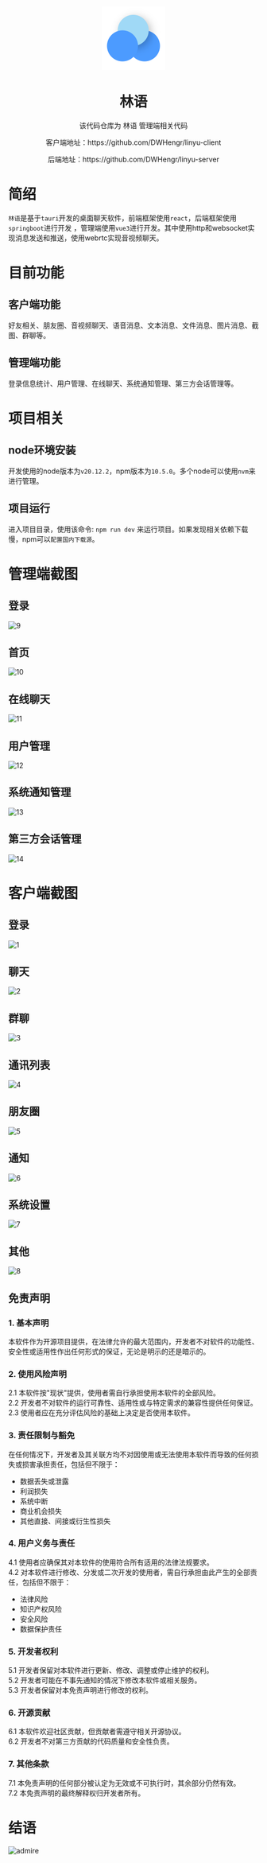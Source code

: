<p align="center">
  <img width="128px" src=".github/logo.png" />
</p>
<h1 align="center">林语</h1>
<p align="center">该代码仓库为 林语 管理端相关代码</p>
<p align="center">客户端地址：https://github.com/DWHengr/linyu-client</p>
<p align="center">后端地址：https://github.com/DWHengr/linyu-server</p>

# 简绍

`林语`是基于`tauri`开发的桌面聊天软件，前端框架使用`react`，后端框架使用`springboot`进行开发
，管理端使用`vue3`进行开发。其中使用http和websocket实现消息发送和推送，使用webrtc实现音视频聊天。

# 目前功能

## 客户端功能

好友相关、朋友圈、音视频聊天、语音消息、文本消息、文件消息、图片消息、截图、群聊等。

## 管理端功能

登录信息统计、用户管理、在线聊天、系统通知管理、第三方会话管理等。

# 项目相关

## node环境安装

开发使用的node版本为`v20.12.2`，npm版本为`10.5.0`。多个node可以使用`nvm`来进行管理。

## 项目运行

进入项目目录，使用该命令: `npm run dev` 来运行项目。如果发现相关依赖下载慢，npm可以`配置国内下载源`。

# 管理端截图

## 登录

![9](https://github.com/user-attachments/assets/2fead35c-1176-4031-8c5d-d94d42af7bdb)

## 首页

![10](https://github.com/user-attachments/assets/cbca1555-53a0-4107-90ea-25e7f9f441e4)

## 在线聊天

![11](https://github.com/user-attachments/assets/acb99729-48d4-47cf-b837-9fcac7221c5d)

## 用户管理

![12](https://github.com/user-attachments/assets/afa3b6de-54f9-4927-9fd5-f5e97dcb8884)

## 系统通知管理

![13](https://github.com/user-attachments/assets/fff0cb8e-0339-4df7-9935-bc552b788e9e)

## 第三方会话管理

![14](https://github.com/user-attachments/assets/38de0173-b2d0-4afb-bba0-dab06aaad920)

# 客户端截图

## 登录

![1](https://github.com/user-attachments/assets/0cccc2d1-79c8-43fd-844f-9254edbe6e7e)

## 聊天

![2](https://github.com/user-attachments/assets/0d3d85be-1342-4bd2-b4f1-614c93a8a0a5)

## 群聊

![3](https://github.com/user-attachments/assets/6aa0a021-92b7-46fe-8aea-5487d97362a7)

## 通讯列表

![4](https://github.com/user-attachments/assets/b1f4ff7b-8ecc-4baa-b38d-bbf7099dec19)

## 朋友圈

![5](https://github.com/user-attachments/assets/b30432b9-904a-432c-bb85-03f8560ddc3b)

## 通知

![6](https://github.com/user-attachments/assets/b7eb922d-9aec-4607-b004-6921e178facb)

## 系统设置

![7](https://github.com/user-attachments/assets/714144de-92bc-42f4-89bb-2a2696884693)

## 其他

![8](https://github.com/user-attachments/assets/43555b11-0a8b-4850-b6fa-0d4d099bc34a)

## 免责声明

### 1. 基本声明

本软件作为开源项目提供，在法律允许的最大范围内，开发者不对软件的功能性、安全性或适用性作出任何形式的保证，无论是明示的还是暗示的。

### 2. 使用风险声明

2.1 本软件按"现状"提供，使用者需自行承担使用本软件的全部风险。  
2.2 开发者不对软件的运行可靠性、适用性或与特定需求的兼容性提供任何保证。  
2.3 使用者应在充分评估风险的基础上决定是否使用本软件。

### 3. 责任限制与豁免

在任何情况下，开发者及其关联方均不对因使用或无法使用本软件而导致的任何损失或损害承担责任，包括但不限于：

- 数据丢失或泄露
- 利润损失
- 系统中断
- 商业机会损失
- 其他直接、间接或衍生性损失

### 4. 用户义务与责任

4.1 使用者应确保其对本软件的使用符合所有适用的法律法规要求。  
4.2 对本软件进行修改、分发或二次开发的使用者，需自行承担由此产生的全部责任，包括但不限于：

- 法律风险
- 知识产权风险
- 安全风险
- 数据保护责任

### 5. 开发者权利

5.1 开发者保留对本软件进行更新、修改、调整或停止维护的权利。  
5.2 开发者可能在不事先通知的情况下修改本软件或相关服务。  
5.3 开发者保留对本免责声明进行修改的权利。

### 6. 开源贡献

6.1 本软件欢迎社区贡献，但贡献者需遵守相关开源协议。  
6.2 开发者不对第三方贡献的代码质量和安全性负责。

### 7. 其他条款

7.1 本免责声明的任何部分被认定为无效或不可执行时，其余部分仍然有效。  
7.2 本免责声明的最终解释权归开发者所有。

# 结语

![admire](https://github.com/user-attachments/assets/7e77ac87-a913-4f87-8783-a1d313297a05)
